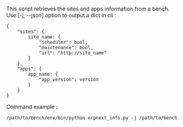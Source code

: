 This script retrieves the sites and apps information from a bench.\
Use [-j, --json] option to output a dict in cli :

```
{
    "sites": {
        site_name: {
            "scheduler": bool,
            "maintenance": bool,
            "url": "http://site_name"
        }
    },
    "apps": {
        app_name: {
            "app_version": version
        }
    }
}
```

Command example : 

    /path/to/bench/env/bin/python erpnext_info.py -j /path/to/bench